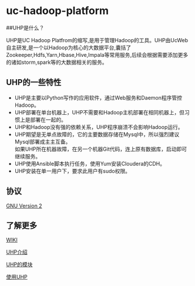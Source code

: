 uc-hadoop-platform
==================

##UHP是什么？

UHP是UC Hadoop Platfrom的缩写,是用于管理Hadoop的工具。UHP由UcWeb自主研发,是一个以Hadoop为核心的大数据平台,囊括了Zookeeper,Hdfs,Yarn,Hbase,Hive,Impala等常用服务,后续会根据需要添加更多的诸如storm,spark等的大数据相关的服务。

## UHP的一些特性

*   UHP是主要以Python写作的应用软件，通过Web服务和Daemon程序管控Hadoop。
*   UHP部署在单台机器上，UHP不需要和Hadoop主机部署在相同机器上，但习惯上是部署在一起的。
*   UHP和Hadoop没有强的依赖关系，UHP程序崩溃不会影响Hadoop运行。
*   UHP期望是无单点故障的，它的主要数据存储在Mysql中，所以强烈建议Mysql部署成主主互备。  
    如果UHP所在机器故障，在另一个机器Git代码，连上原有数据库，启动即可继续服务。
*   UHP使用Ansible脚本执行任务，使用Yum安装Cloudera的CDH。
*   UHP安装在单一用户下，要求此用户有sudo权限。


## 协议

[GNU Version 2](https://github.com/uhp/uhp/blob/master/LICENSE)

## 了解更多

[WIKI](https://github.com/uhp/uhp/wiki)

[UHP介绍](https://github.com/uhp/uhp/wiki/UHP介绍)

[UHP的模块](https://github.com/uhp/uhp/wiki/UHP的模块)

[使用UHP](https://github.com/uhp/uhp/wiki/使用UHP)


